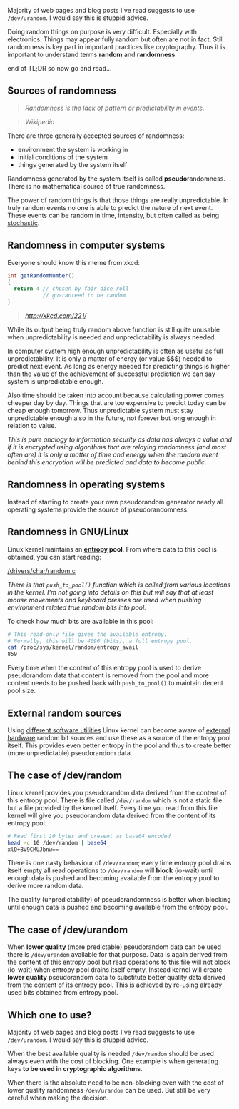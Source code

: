 Majority of web pages and blog posts I've read suggests to use `/dev/urandom`.
I would say this is stuppid advice.

Doing random things on purpose is very difficult. Especially with electronics. Things
may appear fully random but often are not in fact. Still randomness is key part in
important practices like cryptography. Thus it is important to understand terms
**random** and **randomness**.

end of TL;DR so now go and read...

Sources of randomness
---

> *Randomness is the lack of pattern or predictability in events.*

> *Wikipedia*

There are three generally accepted sources of randomness:
* environment the system is working in
* initial conditions of the system
* things generated by the system itself

Randomness generated by the system itself is called **pseudo**randomness. There is no
mathematical source of true randomness.

The power of random things is that those things are really unpredictable. In truly
random events no one is able to predict the nature of next event. These events can be
random in time, intensity, but often called as being [stochastic](https://en.wikipedia.org/wiki/Stochastic).

Randomness in computer systems
---

Everyone should know this meme from xkcd:

```java
int getRandomNumber()
{
  return 4 // chosen by fair dice roll
           // guaranteed to be random
}
```
> *http://xkcd.com/221/*

While its output being truly random above function is still quite unusable when
unpredictability is needed and unpredictability is always needed.

In computer system high enough unpredictability is often as useful as full
unpredictability. It is only a matter of energy (or value $$$) needed to predict
next event. As long as energy needed for predicting things is higher than the
value of the achievement of successful prediction we can say system is
unpredictable enough.

Also time should be taken into account because calculating power comes cheaper day by
day. Things that are too expensive to predict today can be cheap enough tomorrow.
Thus unpredictable system must stay unpredictable enough also in the future, not
forever but long enough in relation to value.

*This is pure analogy to information security as data has always a value and if
it is encrypted using algorithms that are relaying randomness (and most often are)
it is only a matter of time and energy when the random event behind this encryption
will be predicted and data to become public.*

Randomness in operating systems
---

Instead of starting to create your own pseudorandom generator nearly all operating
systems provide the source of pseudorandomness.

Randomness in GNU/Linux
---

Linux kernel maintains an **[entropy](https://en.wikipedia.org/wiki/Entropy) pool**. From where data to this pool is obtained, you can start reading:

[/drivers/char/random.c](https://github.com/torvalds/linux/blob/master/drivers/char/random.c)

*There is that `push_to_pool()` function which is called from various locations in the kernel.
I'm not going into details on this but will say that at least mouse movements and keyboard presses
are used when pushing environment related true random bits into pool.*

To check how much bits are available in this pool:
```sh
# This read-only file gives the available entropy.
# Normally, this will be 4096 (bits), a full entropy pool.
cat /proc/sys/kernel/random/entropy_avail
859
```

Every time when the content of this entropy pool is used to derive pseudorandom data that content is
removed from the pool and more content needs to be pushed back with `push_to_pool()` to maintain decent
pool size.

External random sources
---

Using [different software utilities](https://wiki.archlinux.org/index.php/Rng-tools) Linux kernel can become
aware of [external hardware](https://en.wikipedia.org/wiki/Hardware_random_number_generator) random bit sources and use these as a source of the entropy pool itself. This
provides even better entropy in the pool and thus to create better (more unpredictable) pseudorandom data.

The case of /dev/random
---

Linux kernel provides you pseudorandom data derived from the content of this entropy pool. There is
file called `/dev/random` which is not a static file but a file provided by the kernel itself. Every
time you read from this file kernel will give you pseudorandom data derived from the content of its
entropy pool.

```sh
# Read first 10 bytes and present as base64 encoded
head -c 10 /dev/random | base64 
xlQ+BV9CMUJbnw==
```

There is one nasty behaviour of `/dev/random`; every time entropy pool drains itself empty all read
operations to `/dev/random` will **block** (io-wait) until enough data is pushed and becoming available
from the entropy pool to derive more random data.

The quality (unpredictability) of pseudorandomness is better when blocking until enough data is pushed
and becoming available from the entropy pool.

The case of /dev/urandom
---

When **lower quality** (more predictable) pseudorandom data can be used there is `/dev/urandom` available
for that purpose. Data is again derived from the content of this entropy pool but read operations to this
file will not block (io-wait) when entropy pool drains itself empty. Instead kernel will create
**lower quality** pseudorandom data to substitute better quality data derived from the content of its
entropy pool. This is achieved by re-using already used bits obtained from entropy pool.

Which one to use?
---

Majority of web pages and blog posts I've read suggests to use `/dev/urandom`. I would say this is stuppid advice.

When the best available quality is needed `/dev/random` should be used always even with the cost of blocking.
One example is when generating keys **to be used in cryptographic algorithms**.

When there is the absolute need to be non-blocking even with the cost of lower quality randomness `/dev/urandom` can be used. But still be very careful when making the decision.
